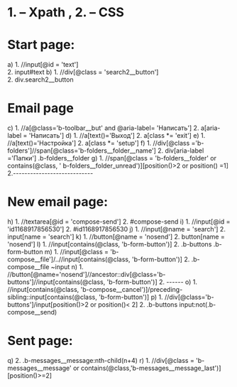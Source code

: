 # 1.	– Xpath , 2. – CSS

# Start page:
a)	1. //input[@id = 'text']  
    2. input#text
b)	1. //div[@class = 'search2__button']  
    2. div.search2__button
# Email page
c)	1. //a[@class='b-toolbar__but' and @aria-label= 'Написать']
    2. a[aria-label = 'Написать']
d)	1. //a[text()='Выход']
    2. a[class *= 'exit']
e)	1. //a[text()='Настройка']
    2. a[class *= 'setup']
f)	1. //div[@class ='b-folders']//span[@class='b-folders__folder__name']
    2. div[aria-label ='Папки'] .b-folders__folder
g)	1. //span[@class = 'b-folders__folder' or contains(@class, ' b-folders__folder_unread')][position()>2 or position() =1]
    2.----------------------------
# New email page:
h)	1. //textarea[@id = 'compose-send']
    2. #compose-send
i)	1. //input[@id = 'id1168917856530']
    2. #id1168917856530
j)	1. //input[@name = 'search']
    2. input[name = 'search']
k)	1. //button[@name = 'nosend']
    2. button[name = 'nosend']
l)	1. //input[contains(@class, 'b-form-button')]
    2. .b-buttons .b-form-button
m)	1. //input[@class = 'b-compose__file']/..//input[contains(@class, 'b-form-button')]
    2. .b-compose__file ~input
n)	1. //button[@name='nosend']//ancestor::div[@class='b-buttons']//input[contains(@class, 'b-form-button')]
    2.  ------
o)	1. //input[contains(@class, 'b-compose__cancel')]/preceding-sibling::input[contains(@class, 'b-form-button')]
p)	1. //div[@class='b-buttons']/input[position()>2 or position()< 2]
    2.	.b-buttons input:not(.b-compose__send)
# Sent page:
q)	2. .b-messages__message:nth-child(n+4)
r)	1. //div[@class = 'b-messages__message' or contains(@class,'b-messages__message_last')][position()>=2]


